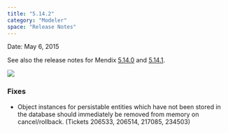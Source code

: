 ```yaml
---
title: "5.14.2"
category: "Modeler"
space: "Release Notes"
---
```



Date: May 6, 2015

See also the release notes for Mendix [5.14.0](https://world.mendix.com/display/ReleaseNotes/5.14.0) and [5.14.1](https://world.mendix.com/display/ReleaseNotes/5.14.1).

[![](attachments/12879885/13402534.png)](https://appstore.home.mendix.com/link/modelers/5.14.2)

### <a name="fixes" rel="nofollow"></a>

### Fixes



*   Object instances for persistable entities which have not been stored in the database should immediately be removed from memory on cancel/rollback. (Tickets 206533, 206514, 217085, 234503)